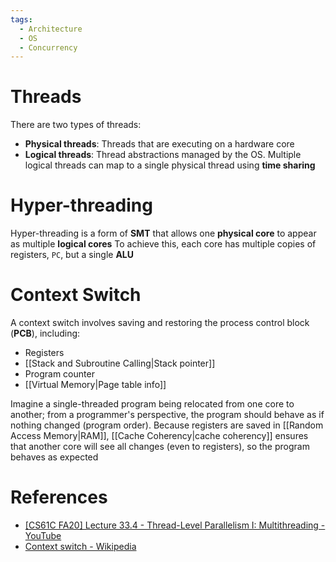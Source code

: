 ```yaml
---
tags:
  - Architecture
  - OS
  - Concurrency
---
```


# Threads

There are two types of threads:

- **Physical threads**: Threads that are executing on a hardware core
- **Logical threads**: Thread abstractions managed by the OS. Multiple logical threads can map to a single physical thread using **time sharing**

# Hyper-threading

Hyper-threading is a form of **SMT** that allows one **physical core** to appear as multiple **logical cores**
To achieve this, each core has multiple copies of registers, `PC`, but a single **ALU**

# Context Switch

A context switch involves saving and restoring the process control block (**PCB**), including:

- Registers
- [[Stack and Subroutine Calling|Stack pointer]]
- Program counter
- [[Virtual Memory|Page table info]]

Imagine a single-threaded program being relocated from one core to another; from a programmer's perspective, the program should behave as if nothing changed (program order). Because registers are saved in [[Random Access Memory|RAM]], [[Cache Coherency|cache coherency]] ensures that another core will see all changes (even to registers), so the program behaves as expected

# References

- [[CS61C FA20] Lecture 33.4 - Thread-Level Parallelism I: Multithreading - YouTube](https://youtu.be/_ZL8Z81yI5w?si=wNehxisw9x353Vvl)
- [Context switch - Wikipedia](https://en.wikipedia.org/wiki/Context_switch)
